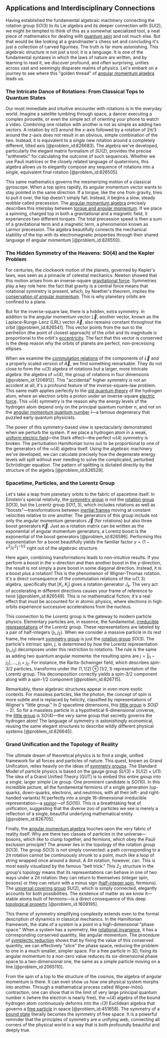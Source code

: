 ## Applications and Interdisciplinary Connections

Having established the fundamental algebraic machinery connecting the rotation group $SO(3)$ to its Lie algebra and its deeper connection with $SU(2)$, we might be tempted to think of this as a somewhat specialized tool, a neat piece of mathematics for dealing with [quantum spin](@article_id:137265) and not much else. But that would be like looking at a grandmaster's chess set and concluding it's just a collection of carved figurines. The truth is far more astonishing. This algebraic structure is not just a tool; it is a language. It is one of the fundamental syntaxes in which the laws of nature are written, and by learning to read it, we discover profound, and often surprising, unities across vast and seemingly disparate realms of physics. Let's embark on a journey to see where this "golden thread" of [angular momentum algebra](@article_id:178458) leads us.

### The Intricate Dance of Rotations: From Classical Tops to Quantum States

Our most immediate and intuitive encounter with rotations is in the everyday world. Imagine a satellite tumbling through space, a dancer executing a complex pirouette, or even the simple act of orienting your phone to watch a video. Combining one rotation with another is not as simple as adding two vectors. A rotation by $\pi/3$ around the x-axis followed by a rotation of $2\pi/3$ around the z-axis does not result in an obvious, simple combination of the two. Instead, it is equivalent to a *single* new rotation around a completely different, tilted axis [@problem_id:826683]. The algebra we've developed, particularly the elegant matrix formalism of $SU(2)$, provides the precise "arithmetic" for calculating the outcome of such sequences. Whether we use Pauli matrices or the closely related language of quaternions, this algebra allows us to elegantly compose any sequence of rotations into a single, equivalent final rotation [@problem_id:826505].

This same mathematics governs the mesmerizing motion of a classical gyroscope. When a top spins rapidly, its angular momentum vector wants to stay pointed in the same direction. If a torque, like the one from gravity, tries to pull it over, the top doesn't simply fall. Instead, it begins a slow, steady wobble called precession. The [angular momentum algebra](@article_id:178458) precisely describes this interplay between [torque and angular momentum](@article_id:269910). If we place a spinning, charged top in both a gravitational and a magnetic field, it experiences two different torques. The total precession speed is then a sum of a gravitational term and a magnetic term, a phenomenon known as Larmor precession. The algebra beautifully connects the mechanical stability of the top with its electromagnetic properties through their shared language of angular momentum [@problem_id:826550].

### The Hidden Symmetry of the Heavens: SO(4) and the Kepler Problem

For centuries, the clockwork motion of the planets, governed by Kepler's laws, was seen as a pinnacle of celestial mechanics. Newton showed that this motion arises from an inverse-square [gravitational force](@article_id:174982). Symmetries play a key role here: the fact that gravity is a central force means that rotational symmetry is present, which, by Noether's theorem, implies the [conservation of angular momentum](@article_id:152582). This is why planetary orbits are confined to a plane.

But for the inverse-square law, there is a hidden, extra symmetry. In addition to the angular momentum vector $\vec{L}$, another vector, known as the Laplace-Runge-Lenz (LRL) vector $\vec{A}$, also remains constant throughout the orbit [@problem_id:826541]. This vector points from the sun to the perihelion (the point of closest approach) of the orbit and its magnitude is proportional to the orbit's [eccentricity](@article_id:266406). The fact that this vector is conserved is the deep reason why the orbits of planets are perfect, non-precessing ellipses.

When we examine the [commutation relations](@article_id:136286) of the components of $\vec{L}$ and a properly scaled version of $\vec{A}$, we find something remarkable. They do not close to form the $\mathfrak{so}(3)$ algebra of rotations but a larger, more intricate algebra: the algebra of $\mathfrak{so}(4)$, the group of rotations in four dimensions [@problem_id:1206912]. This "accidental" higher symmetry is not an accident at all; it's a profound feature of the inverse-square-law problem. This same math applies perfectly to the [old quantum theory](@article_id:175348) of the hydrogen atom, where an electron orbits a proton under an inverse-square [electric force](@article_id:264093). This $\mathfrak{so}(4)$ symmetry is the reason why the energy levels of the hydrogen atom depend only on the principal quantum number $n$, and not on the [angular momentum quantum number](@article_id:171575) $l$—a famous degeneracy that puzzled early quantum physicists.

The power of this symmetry-based view is spectacularly demonstrated when we perturb the system. If we place a hydrogen atom in a weak, [uniform electric field](@article_id:263811)—the Stark effect—the perfect $\mathfrak{so}(4)$ symmetry is broken. The perturbation Hamiltonian turns out to be proportional to one of the generators of the $\mathfrak{so}(4)$ algebra itself. Using the algebraic machinery we've developed, we can calculate precisely how the degenerate energy levels will split without ever needing to solve the complicated, perturbed Schrödinger equation. The pattern of splitting is dictated directly by the structure of the algebra [@problem_id:826529].

### Spacetime, Particles, and the Lorentz Group

Let's take a leap from planetary orbits to the fabric of spacetime itself. In Einstein's special relativity, the [symmetry group](@article_id:138068) is not the [rotation group](@article_id:203918) $SO(3)$, but the Lorentz group $SO(1,3)$, which includes rotations as well as "boosts"—transformations between [inertial frames](@article_id:200128) moving at constant velocities relative to one another. The generators of this group include not only the angular momentum generators $\vec{J}$ (for rotations) but also three boost generators $\vec{K}$. Just as a rotation matrix can be written as the exponential of angular momentum generators, a Lorentz boost is the exponential of the boost generators [@problem_id:826596]. Performing this exponentiation for a boost beautifully yields the familiar factor $\gamma = (1-v^2/c^2)^{-1/2}$ right out of the algebraic structure.

Here again, combining transformations leads to non-intuitive results. If you perform a boost in the x-direction and then another boost in the y-direction, the result is not simply a pure boost in some diagonal direction. Instead, it is a boost *plus* a rotation! This is the phenomenon of Wigner-Thomas rotation. It's a direct consequence of the commutation relations of the $\mathfrak{so}(1,3)$ algebra, specifically that $[K_i, K_j]$ gives a rotation generator $J_k$. The very act of accelerating in different directions causes your frame of reference to twist [@problem_id:826549]. This is no mathematical fiction; it's a real effect that must be accounted for in atomic physics, where electrons in high orbits experience successive accelerations from the nucleus.

This connection to the Lorentz group is the gateway to modern particle physics. Elementary particles are, in essence, the fundamental, [irreducible representations](@article_id:137690) of the Lorentz group. These representations are labeled by a pair of half-integers $(j_1, j_2)$. When we consider a massive particle in its rest frame, the relevant [symmetry group](@article_id:138068) is just the [rotation group](@article_id:203918) $SO(3)$. The particle's intrinsic spin, $j$, is determined by how the Lorentz representation $(j_1, j_2)$ decomposes under this restriction to rotations. The rule is the same as adding two quantum angular momenta: the resulting spins are $j = |j_1-j_2|, \dots, j_1+j_2$. For instance, the Rarita-Schwinger field, which describes spin-$3/2$ particles, transforms under the $(1, 1/2) \oplus (1/2, 1)$ representation of the Lorentz group. This decomposition correctly yields a spin-$3/2$ component along with a spin-$1/2$ component [@problem_id:826715].

Remarkably, these algebraic structures appear in even more exotic contexts. For massless particles, like the photon, the concept of spin is more subtle and is replaced by helicity, classified by representations of Wigner's "little group." In $D$ spacetime dimensions, this [little group](@article_id:198269) is $SO(D-2)$. So for a massless particle in a hypothetical 6-dimensional universe, the [little group](@article_id:198269) is $SO(4)$—the very same group that secretly governs the hydrogen atom! The language of symmetry is astonishingly economical, reusing the same elegant structures to describe wildly different physical systems [@problem_id:826645].

### Grand Unification and the Topology of Reality

The ultimate dream of theoretical physics is to find a single, unified framework for all forces and particles of nature. This quest, known as Grand Unification, relies heavily on the ideas of [symmetry groups](@article_id:145589). The Standard Model of particle physics is based on the gauge group $SU(3) \times SU(2) \times U(1)$. The idea of a Grand Unified Theory (GUT) is to embed this entire group into a single, larger simple Lie group. One prominent candidate is $SO(10)$. In this incredible picture, all the fundamental fermions of a single generation (up-quarks, down-quarks, electrons, and neutrinos, with all their left- and right-handed variants) fit perfectly into a single 16-dimensional irreducible representation—a [spinor](@article_id:153967)—of $SO(10)$. This is a breathtaking feat of unification, suggesting that the diverse zoo of particles we see is merely a reflection of a single, beautiful underlying mathematical entity [@problem_id:826705].

Finally, the [angular momentum algebra](@article_id:178458) touches upon the very fabric of reality itself. Why are there two classes of particles in the universe—bosons, which like to clump together, and fermions, which obey the Pauli exclusion principle? The answer lies in the topology of the rotation group $SO(3)$. The group $SO(3)$ is not simply connected: a path corresponding to a $2\pi$ rotation cannot be continuously shrunk to a point, much like a loop of string wrapped once around a donut. A $4\pi$ rotation, however, can. This is most easily visualized by the famous "belt trick." This $\mathbb{Z}_2$ structure in the group's topology means that its representations can behave in one of two ways under a $2\pi$ rotation: they can return to themselves (integer spin, bosons) or they can return with a minus sign ([half-integer spin](@article_id:148332), fermions). The [universal covering group](@article_id:136234) $SU(2)$, which is simply connected, elegantly accounts for both possibilities. The existence of matter as we know it—stable atoms built of fermions—is a direct consequence of this deep [topological property](@article_id:141111) [@problem_id:1609195].

This theme of symmetry simplifying complexity extends even to the formal description of dynamics in classical mechanics. In the Hamiltonian framework, the state of a system is a point in a high-dimensional "phase space." When a system has a symmetry, like [rotational invariance](@article_id:137150), it has a corresponding conserved quantity, like angular momentum. The procedure of [symplectic reduction](@article_id:169706) shows that by fixing the value of this conserved quantity, we can effectively "slice" the phase space, reducing the problem to one in a much smaller, simpler space. For a free particle in 3D, fixing its angular momentum to a non-zero value reduces its six-dimensional phase space to a two-dimensional one, the same as a simple particle moving on a line [@problem_id:2065110].

From the spin of a top to the structure of the cosmos, the algebra of angular momentum is there. It can even show us how one physical system morphs into another. Through a mathematical process called Wigner-Inönü contraction, one can show that in the limit of very large principal quantum number $n$ (where the electron is nearly free), the $\mathfrak{so}(4)$ algebra of the bound hydrogen atom continuously deforms into the $\mathfrak{e}(3)$ Euclidean algebra that governs a [free particle](@article_id:167125) in space [@problem_id:451658]. The symmetry of a [bound state](@article_id:136378) literally becomes the symmetry of free space. It is a powerful reminder that the principles of symmetry are a unifying web, connecting all corners of the physical world in a way that is both profoundly beautiful and deeply true.